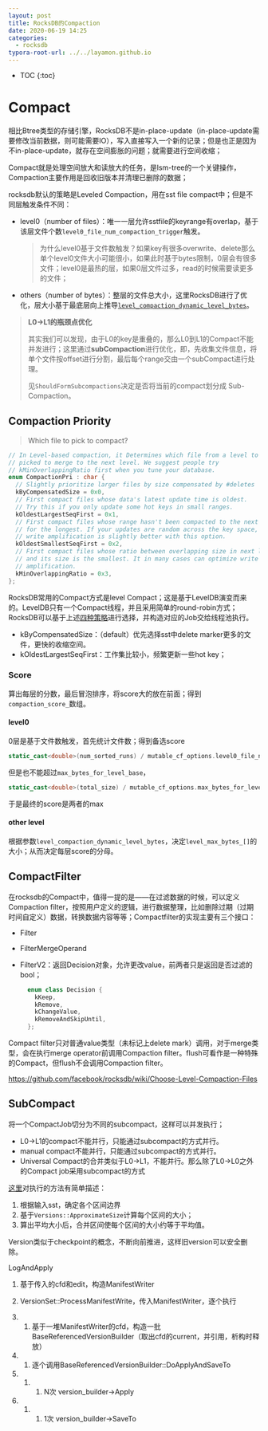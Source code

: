```yaml
---
layout: post
title: RocksDB的Compaction
date: 2020-06-19 14:25
categories:
  - rocksdb
typora-root-url: ../../layamon.github.io
---
```

* TOC
{:toc}

# Compact

相比Btree类型的存储引擎，RocksDB不是in-place-update（in-place-update需要修改当前数据，则可能需要IO），写入直接写入一个新的记录；但是也正是因为不in-place-update，就存在空间膨胀的问题；就需要进行空间收缩；

Compact就是处理空间放大和读放大的任务，是lsm-tree的一个关键操作，Compaction主要作用是回收旧版本并清理已删除的数据；

rocksdb默认的策略是Leveled Compaction，用在sst file compact中；但是不同层触发条件不同：

+ level0（number of files）：唯一一层允许sstfile的keyrange有overlap，基于该层文件个数`level0_file_num_compaction_trigger`触发。

  > 为什么level0基于文件数触发？如果key有很多overwrite、delete那么单个level0文件大小可能很小，如果此时基于bytes限制，0层会有很多文件；level0是最热的层，如果0层文件过多，read的时候需要读更多的文件；

+ others（number of bytes）：整层的文件总大小，这里RocksDB进行了优化，层大小基于最底层向上推导[`level_compaction_dynamic_level_bytes`](https://github.com/facebook/rocksdb/blob/v3.11/include/rocksdb/options.h#L366-L423)。

> **L0->L1的瓶颈点优化**
>
> 其实我们可以发现，由于L0的key是重叠的，那么L0到L1的Compact不能并发进行；这里通过**subCompaction**进行优化，即，先收集文件信息，将单个文件按offset进行分割，最后每个range交由一个subCompact进行处理。
>
> 见`ShouldFormSubcompactions`决定是否将当前的compact划分成 Sub-Compaction。

## Compaction Priority

> Which file to pick to compact?

```cpp
// In Level-based compaction, it Determines which file from a level to be
// picked to merge to the next level. We suggest people try
// kMinOverlappingRatio first when you tune your database.
enum CompactionPri : char {
  // Slightly prioritize larger files by size compensated by #deletes
  kByCompensatedSize = 0x0,
  // First compact files whose data's latest update time is oldest.
  // Try this if you only update some hot keys in small ranges.
  kOldestLargestSeqFirst = 0x1,
  // First compact files whose range hasn't been compacted to the next level
  // for the longest. If your updates are random across the key space,
  // write amplification is slightly better with this option.
  kOldestSmallestSeqFirst = 0x2,
  // First compact files whose ratio between overlapping size in next level
  // and its size is the smallest. It in many cases can optimize write
  // amplification.
  kMinOverlappingRatio = 0x3,
};
```

RocksDB常用的Compact方式是level Compact；这是基于LevelDB演变而来的。LevelDB只有一个Compact线程，并且采用简单的round-robin方式；RocksDB可以基于上述[四种策略](https://rocksdb.org/blog/2016/01/29/compaction_pri.html)进行选择，并构造对应的Job交给线程池执行。

+ kByCompensatedSize：（default）优先选择sst中delete marker更多的文件，更快的收缩空间。
+ kOldestLargestSeqFirst：工作集比较小，频繁更新一些hot key；

### Score

算出每层的分数，最后冒泡排序，将score大的放在前面；得到`compaction_score_`数组。

#### level0

0层是基于文件数触发，首先统计文件数；得到备选score

```cpp
static_cast<double>(num_sorted_runs) / mutable_cf_options.level0_file_num_compaction_trigger;
```

但是也不能超过`max_bytes_for_level_base`，

```cpp
static_cast<double>(total_size) / mutable_cf_options.max_bytes_for_level_base;
```

于是最终的score是两者的max

#### other level

根据参数`level_compaction_dynamic_level_bytes`，决定`level_max_bytes_[]`的大小；从而决定每层score的分母。

## CompactFilter

在rocksdb的Compact中，值得一提的是——在过滤数据的时候，可以定义Compaction filter，按照用户定义的逻辑，进行数据整理，比如删除过期（过期时间自定义）数据，转换数据内容等等；Compactfilter的实现主要有三个接口：

+ Filter

+ FilterMergeOperand

+ FilterV2：返回Decision对象，允许更改value，前两者只是返回是否过滤的bool；

  ```cpp
    enum class Decision {
      kKeep,
      kRemove,
      kChangeValue,
      kRemoveAndSkipUntil,
    };
  ```

Compact filter只对普通value类型（未标记上delete mark）调用，对于merge类型，会在执行merge operator前调用Compaction filter。flush可看作是一种特殊的Compact，但flush不会调用Compaction filter。

https://github.com/facebook/rocksdb/wiki/Choose-Level-Compaction-Files

## SubCompact

将一个CompactJob切分为不同的subcompact，这样可以并发执行；

+ L0->L1的compact不能并行，只能通过subcompact的方式并行。
+ manual compact不能并行，只能通过subcompact的方式并行。
+ Universal Compact的合并类似于L0->L1，不能并行。那么除了L0->L0之外的Compact job采用subcompact的方式

[这里](https://github.com/facebook/rocksdb/wiki/Sub-Compaction)对执行的方法有简单描述：

1. 根据输入sst，确定各个区间边界
2. 基于`Versions::ApproximateSize`计算每个区间的大小；
3. 算出平均大小后，合并区间使每个区间的大小约等于平均值。



Version类似于checkpoint的概念，不断向前推进，这样旧version可以安全删除。

LogAndApply

1. 基于传入的cfd和edit，构造ManifestWriter

1. VersionSet::ProcessManifestWrite，传入ManifestWriter，逐个执行

1. 1. 基于一堆ManifestWriter的cfd，构造一批BaseReferencedVersionBuilder（取出cfd的current，并引用，析构时释放）

1. 1. 逐个调用BaseReferencedVersionBuilder::DoApplyAndSaveTo

1. 1. 1. N次 version_builder->Apply

1. 1. 1. 1次 version_builder->SaveTo